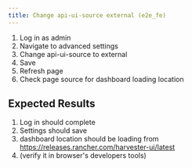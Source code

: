 ```yaml
---
title: Change api-ui-source external (e2e_fe)
---
```

1. Log in as admin
1. Navigate to advanced settings
1. Change api-ui-source to external
1. Save
1. Refresh page
1. Check page source for dashboard loading location

## Expected Results
1. Log in should complete
1. Settings should save
1. dashboard location should be loading from 
https://releases.rancher.com/harvester-ui/latest
1. (verify it in browser's developers tools)